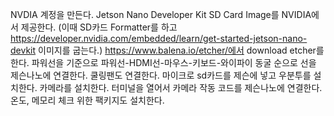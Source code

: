 
NVDIA 계정을 만든다.
Jetson Nano Developer Kit SD Card Image를 NVIDIA에서 제공한다. (이때 SD카드 Formatter를 하고 
https://developer.nvidia.com/embedded/learn/get-started-jetson-nano-devkit 이미지를 굽는다.)
https://www.balena.io/etcher/에서 download etcher를 한다.
파워선을 기준으로 파워선-HDMI선-마우스-키보드-와이파이 동굴 순으로 선을 제슨나노에 연결한다.
쿨링팬도 연결한다.
마이크로 sd카드를 제슨에 넣고 우분투를 설치한다.
카메라를 설치한다.
터미널을 열어서 카메라 작동 코드를 제슨나노에 연결한다.
온도, 메모리 체크 위한 팩키지도 설치한다.

